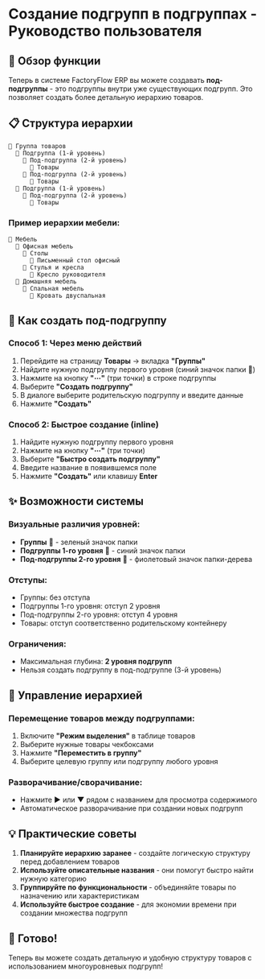 # Создание подгрупп в подгруппах - Руководство пользователя

## 🎯 Обзор функции

Теперь в системе FactoryFlow ERP вы можете создавать **под-подгруппы** - это подгруппы внутри уже существующих подгрупп. Это позволяет создать более детальную иерархию товаров.

## 📋 Структура иерархии

```
📁 Группа товаров
  📂 Подгруппа (1-й уровень)
    📄 Под-подгруппа (2-й уровень)
      🔹 Товары
    📄 Под-подгруппа (2-й уровень)
      🔹 Товары
  📂 Подгруппа (1-й уровень)
    📄 Под-подгруппа (2-й уровень)
      🔹 Товары
```

### Пример иерархии мебели:
```
📁 Мебель
  📂 Офисная мебель
    📄 Столы
      🔹 Письменный стол офисный
    📄 Стулья и кресла
      🔹 Кресло руководителя
  📂 Домашняя мебель
    📄 Спальная мебель
      🔹 Кровать двуспальная
```

## 🚀 Как создать под-подгруппу

### Способ 1: Через меню действий

1. Перейдите на страницу **Товары** → вкладка **"Группы"**
2. Найдите нужную подгруппу первого уровня (синий значок папки 📂)
3. Нажмите на кнопку **"⋯"** (три точки) в строке подгруппы
4. Выберите **"Создать подгруппу"**
5. В диалоге выберите родительскую подгруппу и введите данные
6. Нажмите **"Создать"**

### Способ 2: Быстрое создание (inline)

1. Найдите нужную подгруппу первого уровня
2. Нажмите на кнопку **"⋯"** (три точки)
3. Выберите **"Быстро создать подгруппу"**
4. Введите название в появившемся поле
5. Нажмите **"Создать"** или клавишу **Enter**

## ✨ Возможности системы

### Визуальные различия уровней:
- **Группы** 📁 - зеленый значок папки
- **Подгруппы 1-го уровня** 📂 - синий значок папки  
- **Под-подгруппы 2-го уровня** 📄 - фиолетовый значок папки-дерева

### Отступы:
- Группы: без отступа
- Подгруппы 1-го уровня: отступ 2 уровня
- Под-подгруппы 2-го уровня: отступ 4 уровня
- Товары: отступ соответственно родительскому контейнеру

### Ограничения:
- Максимальная глубина: **2 уровня подгрупп**
- Нельзя создать подгруппу в под-подгруппе (3-й уровень)

## 🔧 Управление иерархией

### Перемещение товаров между подгруппами:
1. Включите **"Режим выделения"** в таблице товаров
2. Выберите нужные товары чекбоксами
3. Нажмите **"Переместить в группу"**
4. Выберите целевую группу или подгруппу любого уровня

### Разворачивание/сворачивание:
- Нажмите **▶** или **▼** рядом с названием для просмотра содержимого
- Автоматическое разворачивание при создании новых подгрупп

## 💡 Практические советы

1. **Планируйте иерархию заранее** - создайте логическую структуру перед добавлением товаров
2. **Используйте описательные названия** - они помогут быстро найти нужную категорию
3. **Группируйте по функциональности** - объединяйте товары по назначению или характеристикам
4. **Используйте быстрое создание** - для экономии времени при создании множества подгрупп

## 🎉 Готово!

Теперь вы можете создать детальную и удобную структуру товаров с использованием многоуровневых подгрупп!
